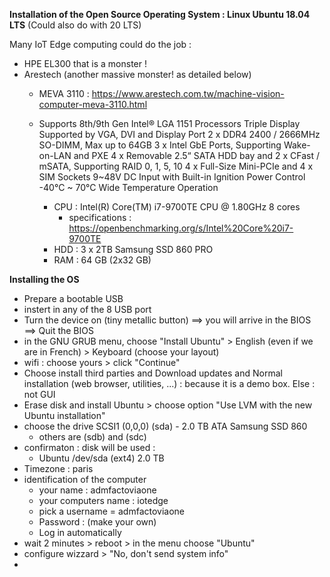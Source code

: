 **Installation of the Open Source Operating System : Linux Ubuntu 18.04 LTS**
(Could also do with 20 LTS)

Many IoT Edge computing could do the job : 
* HPE EL300 that is a monster !
* Arestech (another massive monster! as detailed below)
  * MEVA 3110 : https://www.arestech.com.tw/machine-vision-computer-meva-3110.html
  * Supports 8th/9th Gen Intel® LGA 1151 Processors
    Triple Display Supported by VGA, DVI and Display Port
    2 x DDR4 2400 / 2666MHz SO-DIMM, Max up to 64GB
    3 x Intel GbE Ports, Supporting Wake-on-LAN and PXE
    4 x Removable 2.5“ SATA HDD bay and
    2 x CFast / mSATA, Supporting RAID 0, 1, 5, 10
    4 x Full-Size Mini-PCIe and 4 x SIM Sockets
    9~48V DC Input with Built-in Ignition Power Control
    -40°C ~ 70°C Wide Temperature Operation

    * CPU : Intel(R) Core(TM) i7-9700TE CPU @ 1.80GHz 8 cores
       * specifications : https://openbenchmarking.org/s/Intel%20Core%20i7-9700TE
    * HDD : 3 x 2TB Samsung SSD 860 PRO 
    * RAM : 64 GB (2x32 GB)

**Installing the OS**
- Prepare a bootable USB
- instert in any of the 8 USB port
- Turn the device on (tiny metallic button) ==> you will arrive in the BIOS ==> Quit the BIOS
- in the GNU GRUB menu, choose "Install Ubuntu" > English (even if we are in French) > Keyboard (choose your layout)
- wifi : choose yours > click "Continue"
- Choose install third parties and Download updates and Normal installation (web browser, utilities, ...) : because it is a demo box. Else : not GUI
- Erase disk and install Ubuntu > choose option "Use LVM with the new Ubuntu installation"
- choose the drive SCSI1 (0,0,0) (sda) - 2.0 TB ATA Samsung SSD 860
  - others are (sdb) and (sdc)
- confirmaton : disk will be used : 
  - Ubuntu   /dev/sda (ext4) 2.0 TB
- Timezone : paris
- identification of the computer 
  - your name : admfactoviaone
  - your computers name : iotedge
  - pick a username = admfactoviaone
  - Password : (make your own)
  -  Log in automatically
- wait 2 minutes > reboot > in the menu choose "Ubuntu"
- configure wizzard > "No, don't send system info"
- 


